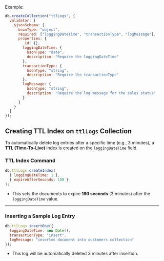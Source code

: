 Example:
```javascript
db.createCollection("ttlLogs", {
  validator: {
    $jsonSchema: {
      bsonType: "object",
      required: ["loggingDateTime", "transactionType", "logMessage"],
      properties: {
        _id: {},
        loggingDateTime: {
          bsonType: "date",
          description: "Require the loggingDateTime"
        },
        transactionType: {
          bsonType: "string",
          description: "Require the transactionType"
        },
        logMessage: {
          bsonType: "string",
          description: "Require the log message for the sales status"
        }
      }
    }
  }
});
```
## Creating TTL Index on `ttlLogs` Collection

To automatically delete log entries after a specific time (e.g., 3 minutes), a **TTL (Time-To-Live)** index is created on the `loggingDateTime` field.

### TTL Index Command
```javascript
db.ttlLogs.createIndex(
  { loggingDateTime: 1 },
  { expireAfterSeconds: 180 }
);
```

 - This sets the documents to expire **180 seconds** (3 minutes) after the `loggingDateTime` value.

---

### Inserting a Sample Log Entry
```javascript
db.ttlLogs.insertOne({
  loggingDateTime: new Date(),
  transactionType: "insert",
  logMessage: "inserted document into customers collection"
});
```

 - This log will be automatically deleted 3 minutes after insertion.



